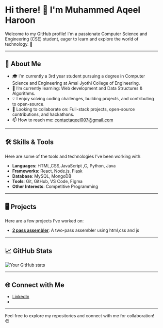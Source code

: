 # Hi there! 👋 I'm Muhammed Aqeel Haroon  

Welcome to my GitHub profile! I'm a passionate Computer Science and Engineering (CSE) student, eager to learn and explore the world of technology. 🚀

---

## 🚀 About Me
- 🎓 I’m currently a 3rd year student pursuing a degree in Computer Science and Engineering at Amal Jyothi College of Engineering.
- 🌱 I’m currently learning: Web development and Data Structures & Algorithms.
- 💡 I enjoy solving coding challenges, building projects, and contributing to open-source.
- 🤔 Looking to collaborate on: Full-stack projects, open-source contributions, and hackathons.
- 📫 How to reach me: contactaqeel007@gmail.com

---

## 🛠️ Skills & Tools
Here are some of the tools and technologies I’ve been working with:

- **Languages**: HTML,CSS,JavaScript ,C, Python, Java
- **Frameworks**: React, Node.js, Flask  
- **Database**: MySQL, MongoDB  
- **Tools**: Git, GitHub, VS Code, Figma  
- **Other Interests**: Competitive Programming

---

## 🖥️ Projects
Here are a few projects I’ve worked on:

- **[2 pass assembler](#)**: A two-pass assembler using html,css and js  
---

## 📈 GitHub Stats
![Your GitHub stats](https://github-readme-stats.vercel.app/api?username=yourusername&show_icons=true&theme=radical)

---

## 🌐 Connect with Me
- [LinkedIn](www.linkedin.com/in/muhammed-aqeel-haroon-a05564331)  
- 
---

Feel free to explore my repositories and connect with me for collaboration! 😊
